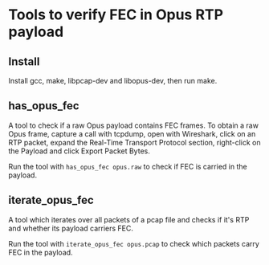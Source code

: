 # Tools to verify FEC in Opus RTP payload

## Install

Install gcc, make, libpcap-dev and libopus-dev, then run make.

## has_opus_fec

A tool to check if a raw Opus payload contains FEC frames. To obtain a raw Opus frame,
capture a call with tcpdump, open with Wireshark, click on an RTP packet, expand the Real-Time Transport Protocol
section, right-click on the Payload and click Export Packet Bytes.

Run the tool with `has_opus_fec opus.raw` to check if FEC is carried in the payload.

## iterate_opus_fec

A tool which iterates over all packets of a pcap file and checks if it's RTP and whether its payload
carriers FEC.

Run the tool with `iterate_opus_fec opus.pcap` to check which packets carry FEC in the payload.
